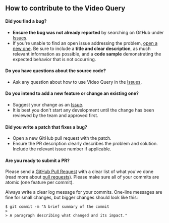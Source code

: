 ## How to contribute to the Video Query

#### **Did you find a bug?**

* **Ensure the bug was not already reported** by searching on GitHub under
[Issues](https://github.com/PARC-projects/video-query-client-web/issues).
* If you're unable to find an open issue addressing the problem,
[open a new one](https://github.com/PARC-projects/video-query-client-web/issues).
Be sure to include a **title and clear description**, as much relevant information as possible, and a **code sample**
demonstrating the expected behavior that is not occurring.

#### **Do you have questions about the source code?**

* Ask any question about how to use Video Query in the [Issues](https://github.com/PARC-projects/video-query-client-web/issues).

#### **Do you intend to add a new feature or change an existing one?**

* Suggest your change as an [Issue](https://github.com/PARC-projects/video-query-client-web/issues).
* It is best you don't start any development until the change has been reviewed by the team and approved first.

#### **Did you write a patch that fixes a bug?**

* Open a new GitHub pull request with the patch.
* Ensure the PR description clearly describes the problem and solution. Include the relevant issue number if applicable.

#### **Are you ready to submit a PR?**

Please send a [GitHub Pull Request](https://github.com/PARC-projects/video-query-client-web/pulls) with a clear list of
what you've done (read more about [pull requests](https://help.github.com/articles/about-pull-requests/)).
Please make sure all of your commits are atomic (one feature per commit).

Always write a clear log message for your commits. One-line messages are fine for small changes, but bigger changes
should look like this:

    $ git commit -m "A brief summary of the commit
    >
    > A paragraph describing what changed and its impact."

